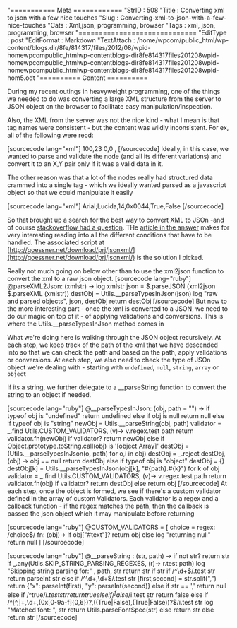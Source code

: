 "=========== Meta ============
"StrID : 508
"Title : Converting xml to json with a few nice touches
"Slug  : Converting-xml-to-json-with-a-few-nice-touches
"Cats  : Xml,json, programming, browser
"Tags  : xml, json, programming, browser
"=============================
"EditType   : post
"EditFormat : Markdown
"TextAttach : /home/wpcom/public_html/wp-content/blogs.dir/8fe/814317/files/2012/08/wpid-homewpcompublic_htmlwp-contentblogs-dir8fe814317files201208wpid-homewpcompublic_htmlwp-contentblogs-dir8fe814317files201208wpid-homewpcompublic_htmlwp-contentblogs-dir8fe814317files201208wpid-hom5.odt
"========== Content ==========

During my recent outings in heavyweight programming, one of the things we needed to do was converting a large XML structure from the server to JSON object on the browser to facilitate easy manipulation/inspection.

Also, the XML from the server was not the nice kind - what I mean is that tag names were consistent - but the content was wildly inconsistent. For ex, all
of the following were recd:

[sourcecode lang="xml"]
    <!-- different variations of a particular tag -->
    <BgSize>100,23</BgSize>
    <BgSize>0,0</BgSize>
    <BgSize>,</BgSize>
[/sourcecode]
Ideally, in this case, we wanted to parse and validate the node (and all its different variations)  and convert it to an X,Y pair only if it was a valid data in it.

The other reason was that a lot of the nodes really had structured data crammed into a single tag - which we ideally wanted parsed as a javascript object so that we could manipulate it easily

[sourcecode lang="xml"]
    <!-- xml data with structured content -->
    <!-- font, size, color, bold, italic-->
    <Font>Arial;Lucida,14,0x0044,True,False</Font>
[/sourcecode]

So that brought up a search for the best way to convert XML to JSOn -and
of course [stackoverflow had a question](http://http://stackoverflow.com/questions/1773550/xml-json-conversion-in-javascript). THe [article in the answer](http://http://www.xml.com/pub/a/2006/05/31/converting-between-xml-and-json.html) makes for very interesting reading into all the different conditions that have to be handled. The associated script at [http://goessner.net/download/prj/jsonxml/](http://goessner.net/download/prj/jsonxml/) is the solution I picked.

Really not much going on below other than to use the xml2json function to convert the xml to a raw json object.
[sourcecode lang="ruby"]
    @parseXML2Json: (xmlstr) -\>
        log xmlstr
        json = $.parseJSON (xml2json $.parseXML (xmlstr))
        destObj = Utils.\_\_parseTypesInJson(json)
        log "raw and parsed objects", json, destObj
        return destObj
[/sourcecode]
But now to the more interesting part - once the xml is converted to a JSON, we need to do our magic on top of it - of applying validations and conversions.  This is where the Utils.\_\_parseTypesInJson method comes in

What we're doing here is walking through the JSON object recursively. At each step, we keep track of the path of the xml that we have descended into so that we can check the path and based on the path, apply validations or conversions.  At each step, we also need to check the type of JSOn object we're dealing with - starting with `undefined`, `null`, `string`, `array` or `object`

If its a string, we further delegate to a \_\_parseString function to convert the string to an object if needed. 

[sourcecode lang="ruby"]
    @\_\_parseTypesInJson: (obj, path = "") -\>
        if typeof obj is "undefined"
            return undefined
        else if obj is null
            return null
        else if typeof obj is "string"
            newObj =  Utils.\_\_parseString(obj, path)
            validator = \_.find Utils.CUSTOM_VALIDATORS, (v)-\>
                                                            v.regex.test path
            return validator.fn(newObj)  if validator?
            return newObj
        else if Object.prototype.toString.call(obj) is '[object Array]'
            destObj = (Utils.\_\_parseTypesInJson(o, path) for o,i in obj)
            destObj = \_.reject destObj,  (obj) -\>
                                                obj == null
            return destObj
        else if typeof obj is "object"
            destObj = {}
            destObj[k]  = Utils.\_\_parseTypesInJson(obj[k],  "#{path}.#{k}") for k of obj
            validator = \_.find Utils.CUSTOM_VALIDATORS, (v)-\>
                                                            v.regex.test path
            return validator.fn(obj)  if validator?
            return destObj
        else
            return obj
[/sourcecode]
At each step, once the object is formed, we see if there's a custom validator defined in the array of custom Validators.  Each validator is a regex and a callback function - if the regex matches the path, then the callback is passed the json object which it may manipulate before returning

[sourcecode lang="ruby"]
    @CUSTOM_VALIDATORS = [ choice =
                                regex: /choice$/
                                fn: (obj)-\>
                                    if obj["#text"]?
                                        return obj
                                    else 
                                        log "returning null"
                                        return null
                        ]
[/sourcecode]


[sourcecode lang="ruby"]
    @\_\_parseString : (str,  path) -\>
        if not str?
            return str
        if \_.any(Utils.SKIP_STRING_PARSING_REGEXES, (r)-\>
                                                    r.test path)
            log "Skipping string parsing for:" , path, str
            return  str
        if str
            if /^\d+$/.test str 
                return parseInt str 
            else if /^\d+,\d+$/.test str
                [first,second] = str.split(",")
                return  {"x": parseInt(first), "y": parseInt(second)}
            else if str == ','
                return null
            else if /^true$/i.test str
                return true
            else if /^false$/i.test str
                return false
            else if   /^[^,]+,\d+,(0x[0-9a-f]{0,6})?,((True|False),(True|False))?$/i.test str
                log "Matched font: ", str
                return  Utils.parseFontSpec(str) 
            else
                return str
        else 
            return str
[/sourcecode]
